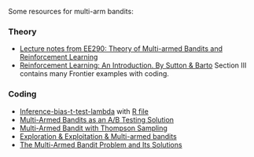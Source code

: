 Some resources for multi-arm bandits:

### Theory

- [Lecture notes from EE290: Theory of Multi-armed Bandits and Reinforcement Learning](https://people.eecs.berkeley.edu/~jiantao/2902021spring/material.html)
- [Reinforcement Learning:
An Introduction. By Sutton & Barto](http://incompleteideas.net/book/the-book-2nd.html) Section III contains many Frontier examples with coding.

### Coding

- [Inference-bias-t-test-lambda](https://www.pnas.org/content/118/15/e2014602118.short) with [R file](Inference-bias-t-test-lambda.r)
- [Multi-Armed Bandits as an A/B Testing Solution](https://www.r-bloggers.com/2019/09/multi-armed-bandits-as-an-a-b-testing-solution/)
- [Multi-Armed Bandit with Thompson Sampling](https://www.r-bloggers.com/2020/09/multi-armed-bandit-with-thompson-sampling/)
- [Exploration & Exploitation & Multi-armed bandits](https://rpubs.com/OttoP/478713)
- [The Multi-Armed Bandit Problem and Its Solutions](https://lilianweng.github.io/lil-log/2018/01/23/the-multi-armed-bandit-problem-and-its-solutions.html#case-study)
